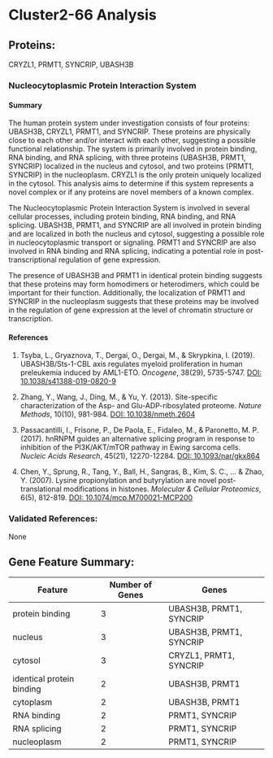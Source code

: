 # Cluster2-66 Analysis

## Proteins: 

CRYZL1, PRMT1, SYNCRIP, UBASH3B

### Nucleocytoplasmic Protein Interaction System

#### Summary

The human protein system under investigation consists of four proteins: UBASH3B, CRYZL1, PRMT1, and SYNCRIP. These proteins are physically close to each other and/or interact with each other, suggesting a possible functional relationship. The system is primarily involved in protein binding, RNA binding, and RNA splicing, with three proteins (UBASH3B, PRMT1, SYNCRIP) localized in the nucleus and cytosol, and two proteins (PRMT1, SYNCRIP) in the nucleoplasm. CRYZL1 is the only protein uniquely localized in the cytosol. This analysis aims to determine if this system represents a novel complex or if any proteins are novel members of a known complex.

The Nucleocytoplasmic Protein Interaction System is involved in several cellular processes, including protein binding, RNA binding, and RNA splicing. UBASH3B, PRMT1, and SYNCRIP are all involved in protein binding and are localized in both the nucleus and cytosol, suggesting a possible role in nucleocytoplasmic transport or signaling. PRMT1 and SYNCRIP are also involved in RNA binding and RNA splicing, indicating a potential role in post-transcriptional regulation of gene expression.

The presence of UBASH3B and PRMT1 in identical protein binding suggests that these proteins may form homodimers or heterodimers, which could be important for their function. Additionally, the localization of PRMT1 and SYNCRIP in the nucleoplasm suggests that these proteins may be involved in the regulation of gene expression at the level of chromatin structure or transcription.

#### References

1. Tsyba, L., Gryaznova, T., Dergai, O., Dergai, M., & Skrypkina, I. (2019). UBASH3B/Sts-1-CBL axis regulates myeloid proliferation in human preleukemia induced by AML1-ETO. *Oncogene*, 38(29), 5735-5747. [DOI: 10.1038/s41388-019-0820-9](https://doi.org/10.1038/s41388-019-0820-9)

2. Zhang, Y., Wang, J., Ding, M., & Yu, Y. (2013). Site-specific characterization of the Asp- and Glu-ADP-ribosylated proteome. *Nature Methods*, 10(10), 981-984. [DOI: 10.1038/nmeth.2604](https://doi.org/10.1038/nmeth.2604)

3. Passacantilli, I., Frisone, P., De Paola, E., Fidaleo, M., & Paronetto, M. P. (2017). hnRNPM guides an alternative splicing program in response to inhibition of the PI3K/AKT/mTOR pathway in Ewing sarcoma cells. *Nucleic Acids Research*, 45(21), 12270-12284. [DOI: 10.1093/nar/gkx864](https://doi.org/10.1093/nar/gkx864)

4. Chen, Y., Sprung, R., Tang, Y., Ball, H., Sangras, B., Kim, S. C., ... & Zhao, Y. (2007). Lysine propionylation and butyrylation are novel post-translational modifications in histones. *Molecular & Cellular Proteomics*, 6(5), 812-819. [DOI: 10.1074/mcp.M700021-MCP200](https://doi.org/10.1074/mcp.M700021-MCP200)

### Validated References: 

None





## Gene Feature Summary: 

| Feature | Number of Genes | Genes |
| --- | --- | --- |
| protein binding | 3 | UBASH3B, PRMT1, SYNCRIP |
| nucleus | 3 | UBASH3B, PRMT1, SYNCRIP |
| cytosol | 3 | CRYZL1, PRMT1, SYNCRIP |
| identical protein binding | 2 | UBASH3B, PRMT1 |
| cytoplasm | 2 | UBASH3B, PRMT1 |
| RNA binding | 2 | PRMT1, SYNCRIP |
| RNA splicing | 2 | PRMT1, SYNCRIP |
| nucleoplasm | 2 | PRMT1, SYNCRIP |

